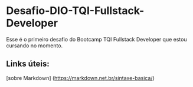 # Desafio-DIO-TQI-Fullstack-Developer
Esse é o primeiro desafio do Bootcamp TQI Fullstack Developer que estou cursando no momento.

## Links úteis:
[sobre  Markdown] (https://markdown.net.br/sintaxe-basica/)
